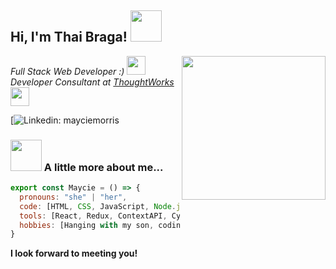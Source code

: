 <h2> Hi, I'm Thai Braga! <img src="http://gph.is/1sCUrKC" width="50"></h2>
<img align='right' src="https://gph.is/st/MwQPypm" width="230">
<p><em>Full Stack Web Developer :)
  <img src="https://media.giphy.com/media/fYSnHlufseco8Fh93Z/giphy.gif" width="30"></br>Developer Consultant at <a href="https://www.thoughtworks.com">ThoughtWorks</a><img src="https://media.giphy.com/media/WUlplcMpOCEmTGBtBW/giphy.gif" width="30"> 
</em></p>

[![Linkedin: mayciemorris](https://img.shields.io/badge/-thaianebraga-blue?style=flat-square&logo=Linkedin&logoColor=white&link=https://https://www.linkedin.com/in/mayciemorris/)


### <img src="hhttps://gph.is/st/YJ0yLBE" width="50"> A little more about me...  

```javascript
export const Maycie = () => {
  pronouns: "she" | "her",
  code: [HTML, CSS, JavaScript, Node.js, Python],
  tools: [React, Redux, ContextAPI, Cypress, Jest, Styled-Components, Material-UI],
  hobbies: [Hanging with my son, coding, hiking, watching movies, reading]
}
```

<b>I look forward to meeting you!</b>
